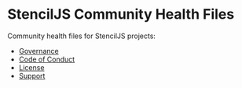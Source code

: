 # StencilJS Community Health Files

Community health files for StencilJS projects:

- [Governance](/GOVERNANCE.md)
- [Code of Conduct](/CODE_OF_CONDUCT.md)
- [License](/LICENSE)
- [Support](/SUPPORT.md)
